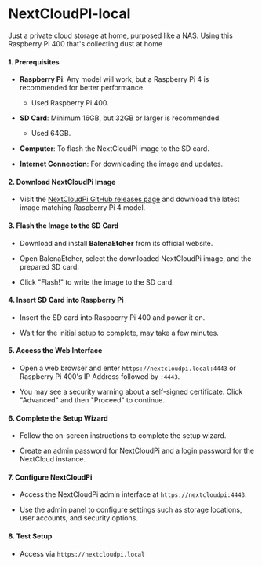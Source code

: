 # NextCloudPI-local
Just a private cloud storage at home, purposed like a NAS. Using this Raspberry Pi 400 that's collecting dust at home
 

#### 1. Prerequisites 

- **Raspberry Pi**: Any model will work, but a Raspberry Pi 4 is recommended for better performance.
     - Used Raspberry Pi 400.

- **SD Card**: Minimum 16GB, but 32GB or larger is recommended.
     - Used 64GB.

- **Computer**: To flash the NextCloudPi image to the SD card. 

- **Internet Connection**: For downloading the image and updates.


  
#### 2. Download NextCloudPi Image 

- Visit the [NextCloudPi GitHub releases page](https://help.nextcloud.com/t/how-to-install-nextcloudpi/126308) and download the latest image matching Raspberry Pi 4 model. 

 

#### 3. Flash the Image to the SD Card 

- Download and install **BalenaEtcher** from its official website. 

- Open BalenaEtcher, select the downloaded NextCloudPi image, and the prepared SD card. 

- Click "Flash!" to write the image to the SD card. 

 

#### 4. Insert SD Card into Raspberry Pi 

- Insert the SD card into Raspberry Pi 400 and power it on. 

- Wait for the initial setup to complete, may take a few minutes. 

 

#### 5. Access the Web Interface 

- Open a web browser and enter `https://nextcloudpi.local:4443` or Raspberry Pi 400's IP Address followed by `:4443`. 

- You may see a security warning about a self-signed certificate. Click "Advanced" and then "Proceed" to continue. 

 

#### 6. Complete the Setup Wizard 

- Follow the on-screen instructions to complete the setup wizard. 

- Create an admin password for NextCloudPi and a login password for the NextCloud instance. 

 

#### 7. Configure NextCloudPi 

- Access the NextCloudPi admin interface at `https://nextcloudpi:4443`. 

- Use the admin panel to configure settings such as storage locations, user accounts, and security options.

  

#### 8. Test Setup

- Access via `https://nextcloudpi.local`

 

